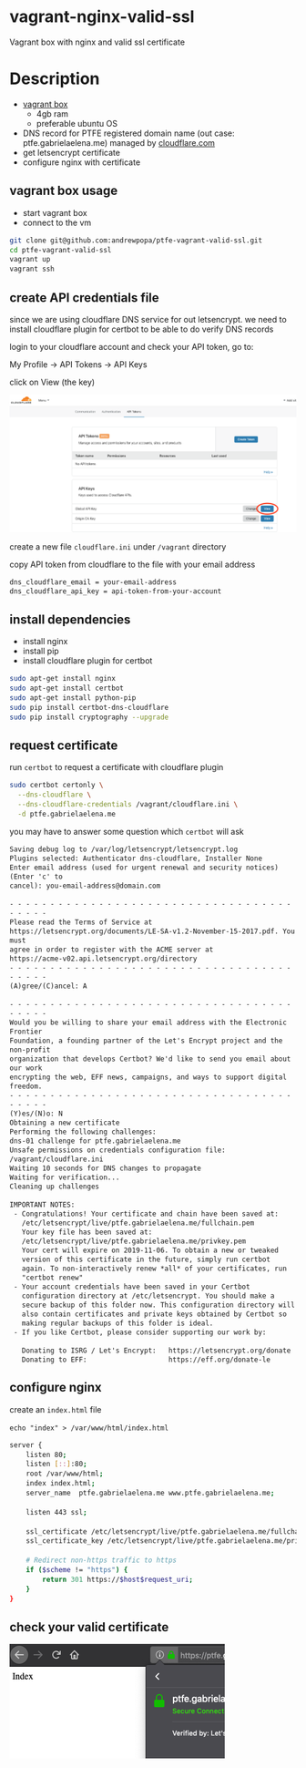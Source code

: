 # vagrant-nginx-valid-ssl
Vagrant box with nginx and valid ssl certificate

# Description
- [vagrant box](#vagrant-box)
  - 4gb ram
  - preferable ubuntu OS
- DNS record for PTFE registered domain name (out case: ptfe.gabrielaelena.me) managed by [cloudflare.com](https://www.cloudflare.com/)
- get letsencrypt certificate
- configure nginx with certificate

## vagrant box usage

- start vagrant box
- connect to the vm

```bash
git clone git@github.com:andrewpopa/ptfe-vagrant-valid-ssl.git
cd ptfe-vagrant-valid-ssl
vagrant up
vagrant ssh
```

## create API credentials file

since we are using cloudflare DNS service for out letsencrypt. we need to install cloudflare plugin for certbot to be able to do verify DNS records

login to your cloudflare account and check your API token, go to:

My Profile -> API Tokens -> API Keys 

click on View (the key)

![alt text](img/cloud_api.png "Check API token")

create a new file `cloudflare.ini` under `/vagrant` directory

copy API token from cloudflare to the file with your email address

```
dns_cloudflare_email = your-email-address
dns_cloudflare_api_key = api-token-from-your-account
```

## install dependencies

- install nginx
- install pip
- install cloudflare plugin for certbot

```bash
sudo apt-get install nginx
sudo apt-get install certbot
sudo apt-get install python-pip
sudo pip install certbot-dns-cloudflare
sudo pip install cryptography --upgrade
```

## request certificate

run `certbot` to request a certificate with cloudflare plugin

```bash
sudo certbot certonly \
  --dns-cloudflare \
  --dns-cloudflare-credentials /vagrant/cloudflare.ini \
  -d ptfe.gabrielaelena.me
```

you may have to answer some question which `certbot` will ask


```
Saving debug log to /var/log/letsencrypt/letsencrypt.log
Plugins selected: Authenticator dns-cloudflare, Installer None
Enter email address (used for urgent renewal and security notices) (Enter 'c' to
cancel): you-email-address@domain.com

- - - - - - - - - - - - - - - - - - - - - - - - - - - - - - - - - - - - - - - -
Please read the Terms of Service at
https://letsencrypt.org/documents/LE-SA-v1.2-November-15-2017.pdf. You must
agree in order to register with the ACME server at
https://acme-v02.api.letsencrypt.org/directory
- - - - - - - - - - - - - - - - - - - - - - - - - - - - - - - - - - - - - - - -
(A)gree/(C)ancel: A

- - - - - - - - - - - - - - - - - - - - - - - - - - - - - - - - - - - - - - - -
Would you be willing to share your email address with the Electronic Frontier
Foundation, a founding partner of the Let's Encrypt project and the non-profit
organization that develops Certbot? We'd like to send you email about our work
encrypting the web, EFF news, campaigns, and ways to support digital freedom.
- - - - - - - - - - - - - - - - - - - - - - - - - - - - - - - - - - - - - - - -
(Y)es/(N)o: N
Obtaining a new certificate
Performing the following challenges:
dns-01 challenge for ptfe.gabrielaelena.me
Unsafe permissions on credentials configuration file: /vagrant/cloudflare.ini
Waiting 10 seconds for DNS changes to propagate
Waiting for verification...
Cleaning up challenges

IMPORTANT NOTES:
 - Congratulations! Your certificate and chain have been saved at:
   /etc/letsencrypt/live/ptfe.gabrielaelena.me/fullchain.pem
   Your key file has been saved at:
   /etc/letsencrypt/live/ptfe.gabrielaelena.me/privkey.pem
   Your cert will expire on 2019-11-06. To obtain a new or tweaked
   version of this certificate in the future, simply run certbot
   again. To non-interactively renew *all* of your certificates, run
   "certbot renew"
 - Your account credentials have been saved in your Certbot
   configuration directory at /etc/letsencrypt. You should make a
   secure backup of this folder now. This configuration directory will
   also contain certificates and private keys obtained by Certbot so
   making regular backups of this folder is ideal.
 - If you like Certbot, please consider supporting our work by:

   Donating to ISRG / Let's Encrypt:   https://letsencrypt.org/donate
   Donating to EFF:                    https://eff.org/donate-le
```

## configure nginx

create an `index.html` file

`echo "index" > /var/www/html/index.html`

```bash
server {
    listen 80;
    listen [::]:80;
    root /var/www/html;
    index index.html;
    server_name  ptfe.gabrielaelena.me www.ptfe.gabrielaelena.me;

    listen 443 ssl;

    ssl_certificate /etc/letsencrypt/live/ptfe.gabrielaelena.me/fullchain.pem;
    ssl_certificate_key /etc/letsencrypt/live/ptfe.gabrielaelena.me/privkey.pem;

    # Redirect non-https traffic to https
    if ($scheme != "https") {
        return 301 https://$host$request_uri;
    }
}
```

## check your valid certificate

![alt text](img/padlock.png "Let's Encrypt certificate")